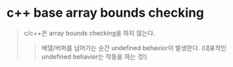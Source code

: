# c++ base array bounds checking

> c/c++은 array bounds checking을 하지 않는다.
>
> > 배열/버퍼를 넘어가는 순간 undefined behavior이 발생한다. (대표적인 undefined behavior는 작동을 하는 것!)
